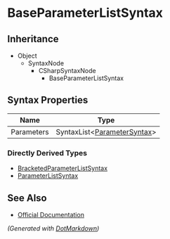 # BaseParameterListSyntax

## Inheritance

* Object
  * SyntaxNode
    * CSharpSyntaxNode
      * BaseParameterListSyntax

## Syntax Properties

| Name       | Type                                               |
| ---------- | -------------------------------------------------- |
| Parameters | SyntaxList\<[ParameterSyntax](ParameterSyntax.md)> |

### Directly Derived Types

* [BracketedParameterListSyntax](BracketedParameterListSyntax.md)
* [ParameterListSyntax](ParameterListSyntax.md)

## See Also

* [Official Documentation](https://docs.microsoft.com/en-us/dotnet/api/microsoft.codeanalysis.csharp.syntax.baseparameterlistsyntax)


*\(Generated with [DotMarkdown](http://github.com/JosefPihrt/DotMarkdown)\)*